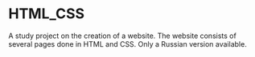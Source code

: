 # HTML_CSS
A study project on the creation of a website. The website consists
of several pages done in HTML and CSS. Only a Russian version available.    
